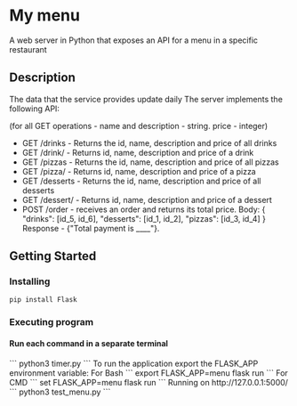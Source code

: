 # My menu

A web server in Python that exposes an API for a menu in a specific restaurant

## Description

The data that the service provides update daily
The server implements the following API:

(for all GET operations - name and description - string. price - integer)
* GET /drinks - Returns the id, name, description and price of all drinks
* GET /drink/<id> - Returns id, name, description and price of a drink
* GET /pizzas - Returns the id, name, description and price of all pizzas
* GET /pizza/<id> - Returns id, name, description and price of a pizza
* GET /desserts - Returns the id, name, description and price of all desserts
* GET /dessert/<id> - Returns id, name, description and price of a dessert
* POST /order - receives an order and returns its total price.
  Body:
  {
  "drinks": [id_5, id_6],
  "desserts": [id_1, id_2],
  "pizzas": [id_3, id_4]
  }
  Response - {"Total payment is ____"}.

## Getting Started

### Installing

```
pip install Flask
```

### Executing program

<h4>Run each command in a separate terminal</h4>
```
python3 timer.py
```
To run the application export the FLASK_APP environment variable:
For Bash
```
export FLASK_APP=menu
flask run
```
For CMD
```
set FLASK_APP=menu
flask run
```
Running on http://127.0.0.1:5000/
```
python3 test_menu.py
```
